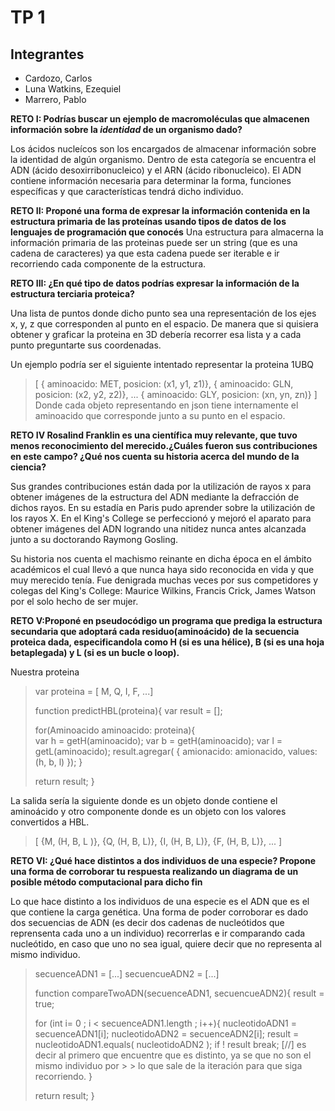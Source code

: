 # TP 1

## Integrantes
* Cardozo, Carlos
* Luna Watkins, Ezequiel
* Marrero, Pablo

**RETO I: Podrías buscar un ejemplo de macromoléculas que almacenen información sobre la _identidad_ de un organismo dado?**

Los ácidos nucleícos son los encargados de almacenar información sobre la identidad de algún organismo. Dentro de esta categoría se encuentra el ADN (ácido desoxirribonucleico) y el ARN (ácido ribonucleico).
El ADN contiene información necesaria para determinar la forma, funciones específicas y que características tendrá dicho individuo.

**RETO II: Proponé una forma de expresar la información contenida en la estructura primaria de las proteínas usando tipos de datos de los lenguajes de programación que conocés**
Una estructura para almacerna la información primaria de las proteinas puede ser un string (que es una cadena de caracteres) ya que esta cadena puede ser iterable e ir recorriendo cada componente de la estructura.

**RETO III: ¿En qué tipo de datos podrías expresar la información de la estructura terciaria proteica?**

Una lista de puntos donde dicho punto sea una representación de los ejes x, y, z que corresponden al punto en el espacio.
De manera que si quisiera obtener y graficar la proteina en 3D debería recorrer esa lista y a cada punto preguntarte sus coordenadas.

Un ejemplo podría ser el siguiente intentado representar la proteina 1UBQ 
> 
> [ 
> 	{ aminoacido: MET, posicion: (x1, y1, z1)}, 
> 	{ aminoacido: GLN, posicion: (x2, y2, z2)}, 
> 	...
> 	{ aminoacido: GLY, posicion: (xn, yn, zn)} 
> ] 
Donde cada objeto representando en json tiene internamente el aminoacido que corresponde junto a su punto en el espacio.

**RETO IV Rosalind Franklin es una científica muy relevante, que tuvo menos reconocimiento del merecido.¿Cuáles fueron sus contribuciones en este campo? ¿Qué nos cuenta su historia acerca del mundo de la ciencia?**

Sus grandes contribuciones están dada por la utilización de rayos x para obtener imágenes de la estructura del ADN mediante la defracción de dichos rayos.
En su estadía en Paris pudo aprender sobre la utilización de los rayos X. 
En el King's College se perfeccionó y mejoró el aparato para obtener imágenes del ADN logrando una nitidez nunca antes alcanzada junto a su doctorando Raymong Gosling.

Su historia nos cuenta el machismo reinante en dicha época en el ámbito académicos el cual llevó a que nunca haya sido reconocida en vida y que muy merecido tenía.
Fue denigrada muchas veces por sus competidores y colegas del King's College: Maurice Wilkins, Francis Crick, James Watson por el solo hecho de ser mujer.

**RETO V:Proponé en pseudocódigo un programa que prediga la estructura secundaria que adoptará cada residuo(aminoácido) de la secuencia proteica dada, especificandola como H (si es una hélice), B (si es una hoja betaplegada) y L (si es un bucle o loop).**

Nuestra proteina
> 
> var proteina = [ M, Q, I, F, ...]
> 
> function predictHBL(proteina){
> 	var result = [];
> 
> 	for(Aminoacido aminoacido: proteina){	
> 		var h = getH(aminoacido);
> 		var b = getH(aminoacido);
> 		var l = getL(aminoacido);
> 		result.agregar( { amionacido: amionacido, values: (h, b, l)  });
> 	}
> 
> 	return result;
> }
> 

La salida sería la siguiente donde es un objeto donde contiene el aminoácido y otro componente donde es un objeto con los valores convertidos a HBL.
> [
> 	{M, (H, B, L )},
> 	{Q, (H, B, L)},
> 	{I, (H, B, L)},
> 	{F, (H, B, L)},
> 	...
> ]


**RETO VI: ¿Qué hace distintos a dos individuos de una especie? Propone una forma de corroborar tu respuesta realizando un diagrama de un posible método computacional para dicho fin**

Lo que hace distinto a los individuos de una especie es el ADN que es el que contiene la carga genética.
Una forma de poder corroborar es dado dos secuencias de ADN (es decir dos cadenas de nucleótidos que reprensenta cada uno a un individuo) recorrerlas e ir comparando cada nucleótido, en caso que uno no sea igual, quiere decir que no representa al mismo individuo.
> 
> secuenceADN1 = [...]
> secuencueADN2 = [...]
> 
> function compareTwoADN(secuenceADN1, secuencueADN2){
> 	result = true;
> 
> 	for (int i= 0 ; i < secuenceADN1.length ; i++){
> 		nucleotidoADN1 = secuenceADN1[i];
> 		nucleotidoADN2 = secuenceADN2[i];
> 		result = nucleotidoADN1.equals( nucleotidoADN2 );
> 		if ! result break;  [//] es decir al primero que encuentre que es distinto, ya se que no son el mismo individuo por > >  lo que sale de la iteración para que siga recorriendo.
> 	}
> 
> 	return result;
> }
